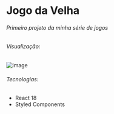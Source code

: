 # Jogo da Velha
###### Primeiro projeto da minha série de jogos

###### Visualização:
![image](https://github.com/BrunoSilvestre00/jogo-da-velha/assets/84099464/0ba98a7d-c4a6-44e3-aed1-5b5ff173388a)

###### Tecnologias:
- React 18
- Styled Components
